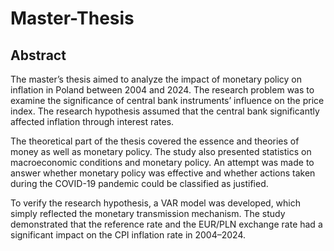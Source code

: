 # Master-Thesis
## Abstract

The master’s thesis aimed to analyze the impact of monetary policy on inflation in Poland between 2004 and 2024. The research problem was to examine the significance of central bank instruments’ influence on the price index. The research hypothesis assumed that the central bank significantly affected inflation through interest rates.

The theoretical part of the thesis covered the essence and theories of money as well as monetary policy. The study also presented statistics on macroeconomic conditions and monetary policy. An attempt was made to answer whether monetary policy was effective and whether actions taken during the COVID-19 pandemic could be classified as justified.

To verify the research hypothesis, a VAR model was developed, which simply reflected the monetary transmission mechanism. The study demonstrated that the reference rate and the EUR/PLN exchange rate had a significant impact on the CPI inflation rate in 2004–2024.
